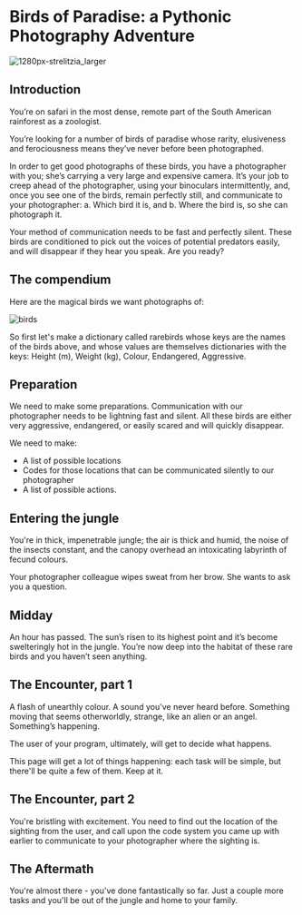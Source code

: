 
# Birds of Paradise: a Pythonic Photography Adventure


![1280px-strelitzia_larger](https://user-images.githubusercontent.com/67468718/103179897-4efbcc00-4845-11eb-80d2-4f18bde39208.jpg)

## Introduction

You’re on safari in the most dense, remote part of the South American rainforest as a zoologist.

You’re looking for a number of birds of paradise whose rarity, elusiveness and ferociousness means they’ve never before been photographed.

In order to get good photographs of these birds, you have a photographer with you; she’s carrying a very large and expensive camera. It’s your job to creep ahead of the photographer, using your binoculars intermittently, and, once you see one of the birds, remain perfectly still, and communicate to your photographer: a. Which bird it is, and b. Where the bird is, so she can photograph it.

Your method of communication needs to be fast and perfectly silent. These birds are conditioned to pick out the voices of potential predators easily, and will disappear if they hear you speak. Are you ready? 

## The compendium

Here are the magical birds we want photographs of:

![birds](https://user-images.githubusercontent.com/67468718/103179943-d0ebf500-4845-11eb-858a-b4052dc2753a.JPG)

So first let's make a dictionary called rarebirds whose keys are the names of the birds above, and whose values are themselves dictionaries with the keys: Height (m), Weight (kg), Colour, Endangered, Aggressive.

## Preparation

We need to make some preparations. Communication with our photographer needs to be lightning fast and silent. All these birds are either very aggressive, endangered, or easily scared and will quickly disappear.

We need to make:
  * A list of possible locations
  * Codes for those locations that can be communicated silently to our photographer
  * A list of possible actions.

## Entering the jungle

You're in thick, impenetrable jungle; the air is thick and humid, the noise of the insects constant, and the canopy overhead an intoxicating labyrinth of fecund colours.

Your photographer colleague wipes sweat from her brow. She wants to ask you a question.

## Midday

An hour has passed. The sun’s risen to its highest point and it’s become swelteringly hot in the jungle. You’re now deep into the habitat of these rare birds and you haven’t seen anything.

## The Encounter, part 1

A flash of unearthly colour. A sound you've never heard before. Something moving that seems otherworldly, strange, like an alien or an angel. Something’s happening.

The user of your program, ultimately, will get to decide what happens.

This page will get a lot of things happening: each task will be simple, but there'll be quite a few of them. Keep at it.

## The Encounter, part 2

You're bristling with excitement. You need to find out the location of the sighting from the user, and call upon the code system you came up with earlier to communicate to your photographer where the sighting is.

## The Aftermath

You're almost there - you've done fantastically so far. Just a couple more tasks and you'll be out of the jungle and home to your family.







